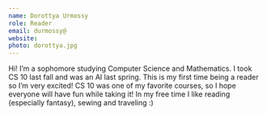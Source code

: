 ```yaml
---
name: Dorottya Urmossy
role: Reader
email: durmossy@
website: 
photo: dorottya.jpg
---
```

Hi! I’m a sophomore studying Computer Science and Mathematics. I took CS 10 last fall and was an AI last spring. This is my first time being a reader so I’m very excited! CS 10 was one of my favorite courses, so I hope everyone will have fun while taking it! In my free time I like reading (especially fantasy), sewing and traveling :)
